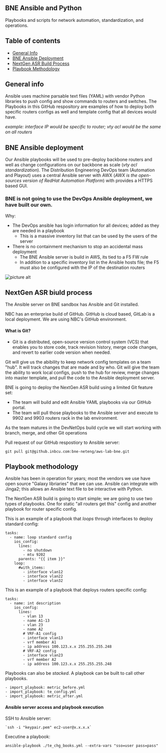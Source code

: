 ## BNE Ansible and Python 
Playbooks and scripts for network automation, standardization, and operations.
 

## Table of contents
* [General Info](#general-info)
* [BNE Ansible Deployment](#bne-ansible-deployment)
* [NextGen ASR Build Process](#nextgen-asr-build-process)
* [Playbook Methodology](#playbook-methodology)

## General info
Ansible uses machine parsable text files (YAML) with vendor Python libraries to push config and show commands to routers and switches.
The Playbooks in this GitHub respository are examples of how to deploy both specific routers configs as well and template config that all devices would have.

*example: interface IP would be specific to router; vty acl would be the same on all routers*
	
## BNE Ansible deployment
Our Ansible playbooks will be used to pre-deploy backbone routers and well as change configurations on our backbone as scale (*vty acl standardization*).
The Distribution Engineering DevOps team (Automation and Playout) uses a central Ansible server with AWX (*AWX is the open-sources version of RedHat Automation Platform*) with provides a HTTPS based GUI. 

### BNE is not going to use the DevOps Ansible deployment, we have built our own.

Why:
* The DevOps ansible has login information for all devices; added as they are needed in a playbook
	* This is a massive inventory list that can be used by the users of the server
* There is no containment mechanism to stop an accidental mass deployment
	* The BNE Ansible server is build in AWS, its tied to a F5 FW rule 
	* In addition to a specific inventory list in the Ansible hosts file; the F5 must also be configured with the IP of the destination routers
	
![picture alt](https://github.inbcu.com/bne-neteng/aws-lab-bne/blob/master/sandbox-to-lab.jpg "sandbox to lab")
	
## NextGen ASR biuld process
The Ansible server on BNE sandbox has Ansible and Git installed.

NBC has an enterprise build of GitHub.   GitHub is cloud based, GitLab is a local deployment.  We are using NBC's GitHub environment.

#### What is Git?
* Git is a distributed, open-source version control system (VCS) that enables you to store code, track revision history, merge code changes, and revert to earlier code version when needed.

Git will give us the abibility to keep network config templates on a team "hub".  It will track changes that are made and by who. 
Git will give the team the ability to work local configs, push to the hub for review, merge changes into master template, and pull the code to the Ansible deployment server.

BNE is going to deploy the NextGen ASR build using a limited Git feature set:
* The team will build and edit Ansible YAML playbooks via our GitHub portal.
* The team will pull those playbooks to the Ansible server and execute to 9902 and 9903 routers rack in the lab environment.

As the team matures in the DevNetOps build cycle we will start working with branch, merge, and other Git operations

Pull request of our GitHub respostiory to Ansible server:
```
git pull git@github.inbcu.com:bne-neteng/aws-lab-bne.git
```


## Playbook methodology

Ansible has been in operation for years; most the vendors we use have open source "Galaxy libriaries" that we can use.
Ansible can integrate with Jinga2; this allows an Ansible text file to be interactive with Python.

The NextGen ASR build is going to start simple; we are going to use two types of playbooks.   One for static "all routers get this" config and another playbook for router specific config.

This is an example of a playbook that *loops* through interfaces to deploy standard config:

```
tasks:
  - name: loop standard config
    ios_config:
      lines:
        - no shutdown
        - mtu 9202
      parents: "{{ item }}"
    loop:
      #with_items:
        - interface vlan12
        - interface vlan22
        - interface vlan32
```
This is an example of a playbook that deploys routers specific config:
```
tasks:
  - name: int description
    ios_config:
      lines:
        - vlan 13
        - name A1-13
        - vlan 23
        - name A2
        # VRF-A1 config
        - interface vlan13
        - vrf member A1
        - ip address 100.123.x.x 255.255.255.248
        # VRF-A2 config
        - interface vlan23
        - vrf member A2
        - ip address 100.123.x.x 255.255.255.248
```
Playbooks can also be *stacked*.  A playbook can be built to call other playbooks.  
```
- import_playbook: metric_before.yml
- import_playbook: te_config.yml
- import_playbook: metric_after.yml
```


#### Ansible server access and playbook execution

SSH to Ansible server:
```
`ssh -i "keypair.pem" ec2-user@x.x.x.x`
```

Executine a playbook:
```
ansible-playbook ./te_chg_books.yml --extra-vars "sso=user pass=pass"
```

